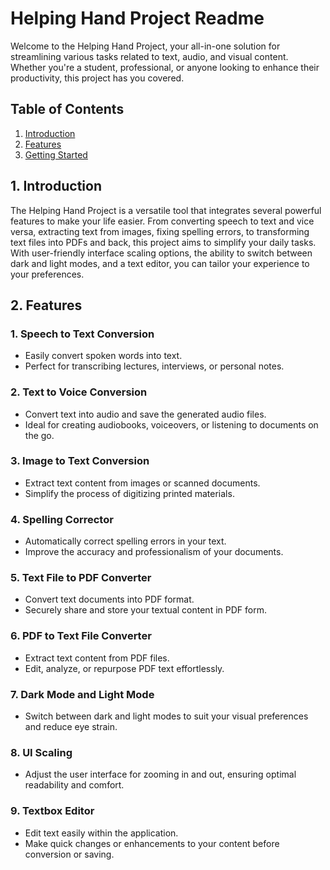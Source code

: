 # Helping Hand Project Readme

Welcome to the Helping Hand Project, your all-in-one solution for streamlining various tasks related to text, audio, and visual content. Whether you're a student, professional, or anyone looking to enhance their productivity, this project has you covered. 

## Table of Contents

1. [Introduction](#introduction)
2. [Features](#features)
3. [Getting Started](#getting-started)

## 1. Introduction

The Helping Hand Project is a versatile tool that integrates several powerful features to make your life easier. From converting speech to text and vice versa, extracting text from images, fixing spelling errors, to transforming text files into PDFs and back, this project aims to simplify your daily tasks. With user-friendly interface scaling options, the ability to switch between dark and light modes, and a text editor, you can tailor your experience to your preferences.

## 2. Features

### 1. Speech to Text Conversion

- Easily convert spoken words into text.
- Perfect for transcribing lectures, interviews, or personal notes.

### 2. Text to Voice Conversion

- Convert text into audio and save the generated audio files.
- Ideal for creating audiobooks, voiceovers, or listening to documents on the go.

### 3. Image to Text Conversion

- Extract text content from images or scanned documents.
- Simplify the process of digitizing printed materials.

### 4. Spelling Corrector

- Automatically correct spelling errors in your text.
- Improve the accuracy and professionalism of your documents.

### 5. Text File to PDF Converter

- Convert text documents into PDF format.
- Securely share and store your textual content in PDF form.

### 6. PDF to Text File Converter

- Extract text content from PDF files.
- Edit, analyze, or repurpose PDF text effortlessly.

### 7. Dark Mode and Light Mode

- Switch between dark and light modes to suit your visual preferences and reduce eye strain.

### 8. UI Scaling

- Adjust the user interface for zooming in and out, ensuring optimal readability and comfort.

### 9. Textbox Editor

- Edit text easily within the application.
- Make quick changes or enhancements to your content before conversion or saving.
